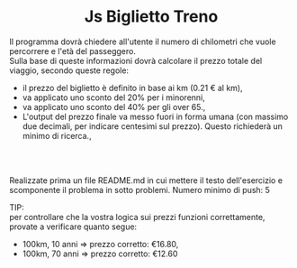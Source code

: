<h1 align="center">Js Biglietto Treno</h1>

Il programma dovrà chiedere all'utente il numero di chilometri che vuole percorrere e l'età del passeggero.<br>
Sulla base di queste informazioni dovrà calcolare il prezzo totale del viaggio, secondo queste regole:<br>

<ul>
<li>il prezzo del biglietto è definito in base ai km (0.21 € al km),</li>
<li>va applicato uno sconto del 20% per i minorenni,</li>
<li>va applicato uno sconto del 40% per gli over 65.,</li>
<li>L'output del prezzo finale va messo fuori in forma umana (con massimo due decimali, per indicare centesimi sul prezzo). Questo richiederà un minimo di ricerca.,</li> </ul> <br><br>

Realizzate prima un file README.md in cui mettere il testo dell'esercizio e scomponente il problema in sotto problemi.
Numero minimo di push: 5<br>

TIP:<br>
per controllare che la vostra logica sui prezzi funzioni correttamente, provate a verificare quanto segue:<br>

<ul><li>100km, 10 anni => prezzo corretto:  €16.80,</li>
<li>100km, 70 anni => prezzo corretto: €12.60</li></ul>
